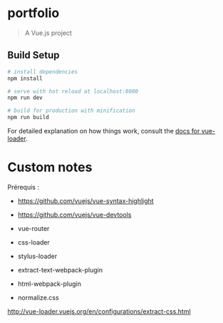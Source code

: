 # portfolio

> A Vue.js project

## Build Setup

``` bash
# install dependencies
npm install

# serve with hot reload at localhost:8080
npm run dev

# build for production with minification
npm run build
```

For detailed explanation on how things work, consult the [docs for vue-loader](http://vuejs.github.io/vue-loader).


# Custom notes

Prérequis :
- https://github.com/vuejs/vue-syntax-highlight
- https://github.com/vuejs/vue-devtools

- vue-router
- css-loader
- stylus-loader
- extract-text-webpack-plugin
- html-webpack-plugin

- normalize.css

http://vue-loader.vuejs.org/en/configurations/extract-css.html
